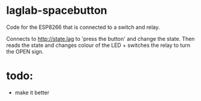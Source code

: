 # laglab-spacebutton

Code for the ESP8266 that is connected to a switch and relay.

Connects to http://state.lag to 'press the button' and change the state. Then reads the state and changes colour of the LED + switches the relay to turn the OPEN sign.


# todo:
* make it better

